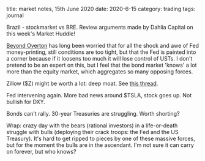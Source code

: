 title: market notes, 15th June 2020
date: 2020-6-15
category: trading
tags: journal

Brazil - stockmarket vs BRE. Review arguments made by Dahlia Capital on this week's Market Huddle!

[Beyond Overton](https://beyondoverton.com/2020/06/08/liquidity-down-equities-up-fed-around-the-corner/) has long been worried that for all the shock and awe of Fed money-printing, still conditions are too tight,
but that the Fed is painted into a corner because if it loosens too much it will lose control of USTs. 
I don't pretend to be an expert on this, but I feel that the bond market 'knows' a lot more than the equity market,
which aggregates so many opposing forces.

Zillow ($Z) might be worth a lot: deep moat. See [this thread](https://twitter.com/guessworkinvest/status/1272593240949063680).

Fed intervening again.  More bad news around $TSLA, stock goes up. Not bullish for DXY.

Bonds can't rally. 30-year Treasuries are struggling. Worth shorting?

Wrap: crazy day with the bears (rational investors) in a life-or-death struggle with bulls (deploying their crack troops: the Fed and the US Treasury). 
It's hard to get ripped to pieces by one of these massive forces, but for the moment the bulls are in the ascendant. 
I'm not sure it can carry on forever, but who knows?


